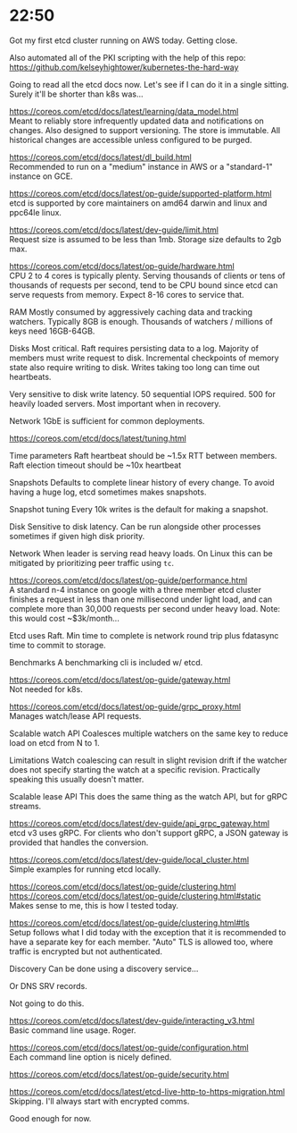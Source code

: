 # 22:50
Got my first etcd cluster running on AWS today. Getting close.

Also automated all of the PKI scripting with the help of this repo:
https://github.com/kelseyhightower/kubernetes-the-hard-way  

Going to read all the etcd docs now. Let's see if I can do it in a single
sitting. Surely it'll be shorter than k8s was...

https://coreos.com/etcd/docs/latest/learning/data_model.html  
Meant to reliably store infrequently updated data and notifications on
changes. Also designed to support versioning. The store is immutable. All
historical changes are accessible unless configured to be purged.

https://coreos.com/etcd/docs/latest/dl_build.html  
Recommended to run on a "medium" instance in AWS or a "standard-1" instance
on GCE.

https://coreos.com/etcd/docs/latest/op-guide/supported-platform.html  
etcd is supported by core maintainers on amd64 darwin and linux and ppc64le
linux.

https://coreos.com/etcd/docs/latest/dev-guide/limit.html  
Request size is assumed to be less than 1mb. Storage size defaults to 2gb
max.

https://coreos.com/etcd/docs/latest/op-guide/hardware.html  
CPU
2 to 4 cores is typically plenty. Serving thousands of clients or tens of
thousands of requests per second, tend to be CPU bound since etcd can serve
requests from memory. Expect 8-16 cores to service that.

RAM
Mostly consumed by aggressively caching data and tracking watchers.
Typically 8GB is enough. Thousands of watchers / millions of keys need
16GB-64GB.

Disks
Most critical. Raft requires persisting data to a log. Majority of members
must write request to disk. Incremental checkpoints of memory state also
require writing to disk. Writes taking too long can time out heartbeats.

Very sensitive to disk write latency. 50 sequential IOPS required. 500 for
heavily loaded servers. Most important when in recovery.

Network
1GbE is sufficient for common deployments.

https://coreos.com/etcd/docs/latest/tuning.html  

Time parameters
Raft heartbeat should be ~1.5x RTT between members.
Raft election timeout should be ~10x heartbeat

Snapshots
Defaults to complete linear history of every change.
To avoid having a huge log, etcd sometimes makes snapshots.

Snapshot tuning
Every 10k writes is the default for making a snapshot.

Disk
Sensitive to disk latency. Can be run alongside other processes
sometimes if given high disk priority.

Network
When leader is serving read heavy loads. On Linux this can be mitigated by
prioritizing peer traffic using `tc`.

https://coreos.com/etcd/docs/latest/op-guide/performance.html  
A standard n-4 instance on google with a three member etcd cluster finishes
a request in less than one millisecond under light load, and can complete
more than 30,000 requests per second under heavy load. Note: this would
cost ~$3k/month...

Etcd uses Raft. Min time to complete is network round trip plus fdatasync
time to commit to storage.

Benchmarks
A benchmarking cli is included w/ etcd.

https://coreos.com/etcd/docs/latest/op-guide/gateway.html  
Not needed for k8s.

https://coreos.com/etcd/docs/latest/op-guide/grpc_proxy.html  
Manages watch/lease API requests.

Scalable watch API
Coalesces multiple watchers on the same key to reduce load on etcd from N to
1.

Limitations
Watch coalescing can result in slight revision drift if the watcher does not
specify starting the watch at a specific revision. Practically speaking
this usually doesn't matter.

Scalable lease API
This does the same thing as the watch API, but for gRPC streams.

https://coreos.com/etcd/docs/latest/dev-guide/api_grpc_gateway.html  
etcd v3 uses gRPC. For clients who don't support gRPC, a JSON gateway
is provided that handles the conversion.

https://coreos.com/etcd/docs/latest/dev-guide/local_cluster.html  
Simple examples for running etcd locally.

https://coreos.com/etcd/docs/latest/op-guide/clustering.html  
https://coreos.com/etcd/docs/latest/op-guide/clustering.html#static  
Makes sense to me, this is how I tested today.

https://coreos.com/etcd/docs/latest/op-guide/clustering.html#tls  
Setup follows what I did today with the exception that it is recommended
to have a separate key for each member. "Auto" TLS is allowed too, where
traffic is encrypted but not authenticated.

Discovery
Can be done using a discovery service...

Or DNS SRV records.

Not going to do this.

https://coreos.com/etcd/docs/latest/dev-guide/interacting_v3.html  
Basic command line usage. Roger.

https://coreos.com/etcd/docs/latest/op-guide/configuration.html  
Each command line option is nicely defined.

https://coreos.com/etcd/docs/latest/op-guide/security.html  

https://coreos.com/etcd/docs/latest/etcd-live-http-to-https-migration.html  
Skipping. I'll always start with encrypted comms.

Good enough for now.
